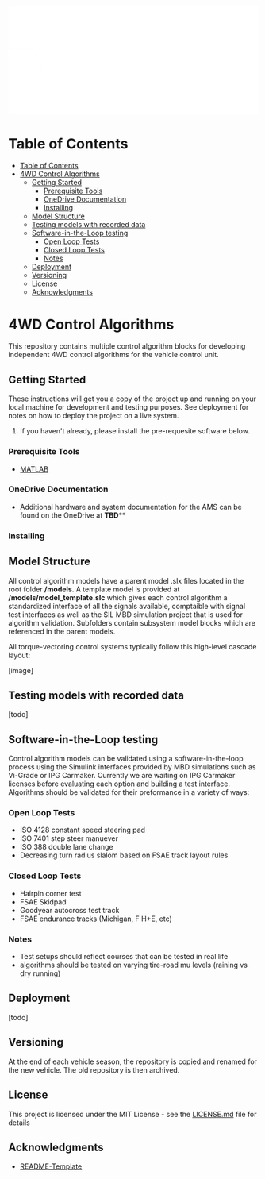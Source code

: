 ![ZRE Logo](./images/Logo_with_zippy_subtext_white.png "Zips Racing Electric Logo")
# Table of Contents

- [Table of Contents](#table-of-contents)
- [4WD Control Algorithms](#4wd-control-algorithms)
  - [Getting Started](#getting-started)
    - [Prerequisite Tools](#prerequisite-tools)
    - [OneDrive Documentation](#onedrive-documentation)
    - [Installing](#installing)
  - [Model Structure](#model-structure)
  - [Testing models with recorded data](#testing-models-with-recorded-data)
  - [Software-in-the-Loop testing](#software-in-the-loop-testing)
    - [Open Loop Tests](#open-loop-tests)
    - [Closed Loop Tests](#closed-loop-tests)
    - [Notes](#notes)
  - [Deployment](#deployment)
  - [Versioning](#versioning)
  - [License](#license)
  - [Acknowledgments](#acknowledgments)


# 4WD Control Algorithms
This repository contains multiple control algorithm blocks for developing independent 4WD control algorithms for the vehicle control unit.

## Getting Started

These instructions will get you a copy of the project up and running on your local machine for development and testing purposes. See deployment for notes on how to deploy the project on a live system.
   
1. If you haven't already, please install the pre-requesite software below.

### Prerequisite Tools

- [MATLAB](https://www.mathworks.com/products/matlab.html)


### OneDrive Documentation
- Additional hardware and system documentation for the AMS can be found on the OneDrive at **TBD****

### Installing

## Model Structure
All control algorithm models have a parent model .slx files located in the root folder **/models**. A template model is provided at **/models/model_template.slc** which gives each control algorithm a standardized interface of all the signals available, comptaible with signal test interfaces as well as the SIL MBD simulation project that is used for algorithm validation. Subfolders contain subsystem model blocks which are referenced in the parent models.

All torque-vectoring control systems typically follow this high-level cascade layout:

[image]

## Testing models with recorded data
[todo]

## Software-in-the-Loop testing
Control algorithm models can be validated using a software-in-the-loop process using the Simulink interfaces provided by MBD simulations such as Vi-Grade or IPG Carmaker. Currently we are waiting on IPG Carmaker licenses before evaluating each option and building a test interface. Algorithms should be validated for their preformance in a variety of ways:

### Open Loop Tests
- ISO 4128 constant speed steering pad
- ISO 7401 step steer manuever
- ISO 388 double lane change
- Decreasing turn radius slalom based on FSAE track layout rules

### Closed Loop Tests
- Hairpin corner test
- FSAE Skidpad
- Goodyear autocross test track
- FSAE endurance tracks (Michigan, F H+E, etc)

### Notes
- Test setups should reflect courses that can be tested in real life
- algorithms should be tested on varying tire-road mu levels (raining vs dry running)

## Deployment
[todo]

## Versioning

At the end of each vehicle season, the repository is copied and renamed for the new vehicle. The old repository is then archived.

## License

This project is licensed under the MIT License - see the [LICENSE.md](LICENSE.md) file for details

## Acknowledgments

* [README-Template](https://gist.github.com/PurpleBooth/109311bb0361f32d87a2)

